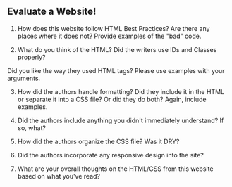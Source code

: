 ## Evaluate a Website! 
 
1) How does this website follow HTML Best Practices? Are there any places where 
it does not?  Provide examples of the "bad" code.
 
2) What do you think of the HTML? Did the writers use IDs and Classes properly? 

Did you like the way they used HTML tags?  Please use examples with your arguments.
 
3) How did the authors handle formatting? Did they include it in the HTML or 
separate it into a CSS file? Or did they do both?  Again, include examples.
 
4) Did the authors include anything you didn't immediately understand? 
If so, what?
 
5) How did the authors organize the CSS file? Was it DRY?
 
6) Did the authors incorporate any responsive design into the site?
 
7) What are your overall thoughts on the HTML/CSS from this website based on 
what you've read?